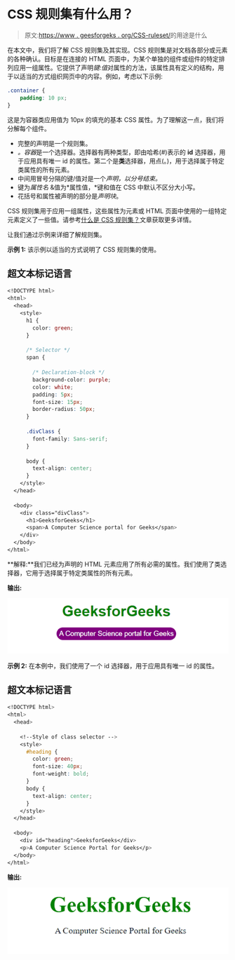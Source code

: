 # CSS 规则集有什么用？

> 原文:[https://www . geesforgeks . org/CSS-ruleset/](https://www.geeksforgeeks.org/what-is-the-use-of-css-ruleset/)的用途是什么

在本文中，我们将了解 CSS 规则集及其实现。CSS 规则集是对文档各部分或元素的各种确认。目标是在连接的 HTML 页面中，为某个单独的组件或组件的特定排列应用一组属性。它提供了声明*键:值*对属性的方法，该属性具有定义的结构，用于以适当的方式组织网页中的内容。例如，考虑以下示例:

```css
.container {
    padding: 10 px;
}
```

这是为容器类应用值为 10px 的填充的基本 CSS 属性。为了理解这一点，我们将分解每个组件。

*   完整的声明是一个规则集。
*   *。容器*是一个选择器。选择器有两种类型，即由哈希(#)表示的 **id** 选择器，用于应用具有唯一 id 的属性。第二个是**类**选择器，用点(。)，用于选择属于特定类属性的所有元素。
*   中间用冒号分隔的键/值对是一个*声明，以分号结束。*
*   键为*属性名* &值为*属性值，*键和值在 CSS 中默认不区分大小写。
*   花括号和属性被声明的部分是*声明块*。

CSS 规则集用于应用一组属性，这些属性为元素或 HTML 页面中使用的一组特定元素定义了一些值。请参考[什么是 CSS 规则集？](https://www.geeksforgeeks.org/what-is-css-ruleset/)文章获取更多详情。

让我们通过示例来详细了解规则集。

**示例 1:** 该示例以适当的方式说明了 CSS 规则集的使用。

## 超文本标记语言

```css
<!DOCTYPE html>
<html>
  <head>
    <style>
      h1 {
        color: green;
      }

      /* Selector */
      span {

        /* Declaration-block */
        background-color: purple;
        color: white;
        padding: 5px;
        font-size: 15px;
        border-radius: 50px;
      }

      .divClass {
        font-family: Sans-serif;
      }

      body {
        text-align: center;
      }
    </style>
  </head>

  <body>
    <div class="divClass">
      <h1>GeeksforGeeks</h1>
      <span>A Computer Science portal for Geeks</span>
    </div>
  </body>
</html>
```

**解释:**我们已经为声明的 HTML 元素应用了所有必需的属性。我们使用了类选择器，它用于选择属于特定类属性的所有元素。

**输出:**

![](img/b9c5949ba2a24c1a8760ea1f087bc059.png)

**示例 2:** 在本例中，我们使用了一个 id 选择器，用于应用具有唯一 id 的属性。

## 超文本标记语言

```css
<!DOCTYPE html>
<html>
  <head>

    <!--Style of class selector -->
    <style>
      #heading {
        color: green;
        font-size: 40px;
        font-weight: bold;
      }
      body {
        text-align: center;
      }
    </style>
  </head>

  <body>
    <div id="heading">GeeksforGeeks</div>
    <p>A Computer Science Portal for Geeks</p>
  </body>
</html>
```

**输出:**

![](img/1bc3cb1c5c1360c26a2e2ac2b33682a6.png)